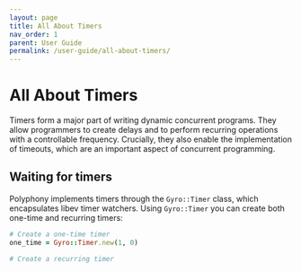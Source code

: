 ```yaml
---
layout: page
title: All About Timers
nav_order: 1
parent: User Guide
permalink: /user-guide/all-about-timers/
---
```

# All About Timers

Timers form a major part of writing dynamic concurrent programs. They allow
programmers to create delays and to perform recurring operations with a
controllable frequency. Crucially, they also enable the implementation of
timeouts, which are an important aspect of concurrent programming.

## Waiting for timers

Polyphony implements timers through the `Gyro::Timer` class, which encapsulates
libev timer watchers. Using `Gyro::Timer` you can create both one-time and
recurring timers:

```ruby
# Create a one-time timer
one_time = Gyro::Timer.new(1, 0)

# Create a recurring timer
```